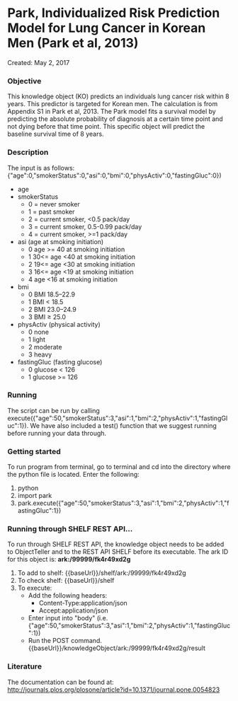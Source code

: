 # Park, Individualized Risk Prediction Model for Lung Cancer in Korean Men (Park et al, 2013)
Created: May 2, 2017


### Objective
This knowledge object (KO) predicts an individuals lung cancer risk within 8 years. This predictor is targeted for Korean men. The calculation is from Appendix S1 in Park et al, 2013. The Park model fits a survival model by predicting the absolute probability of diagnosis at a certain time point and not dying before that time point. This specific object will predict the baseline survival time of 8 years.

### Description
The input is as follows: {"age":0,"smokerStatus":0,"asi":0,"bmi":0,"physActiv":0,"fastingGluc":0})
- age
- smokerStatus
    - 0 = never smoker
    - 1 = past smoker
    - 2 = current smoker, <0.5 pack/day
    - 3 = current smoker, 0.5-0.99 pack/day
    - 4 = current smoker, >=1 pack/day
- asi (age at smoking initiation)
    - 0 age >= 40 at smoking initiation
    - 1 30<= age <40 at smoking initiation
    - 2 19<= age <30 at smoking initiation
    - 3 16<= age <19 at smoking initiation
    - 4 age <16 at smoking initiation
- bmi
    - 0 BMI 18.5–22.9
    - 1 BMI < 18.5
    - 2 BMI 23.0–24.9
    - 3 BMI ≥ 25.0
- physActiv (physical activity)
    - 0 none
    - 1 light
    - 2 moderate
    - 3 heavy
- fastingGluc (fasting glucose)
    - 0 glucose < 126
    - 1 glucose >= 126


### Running
The script can be run by calling execute({"age":50,"smokerStatus":3,"asi":1,"bmi":2,"physActiv":1,"fastingGluc":1}). We have also included a test() function that we suggest running before running your data through.


### Getting started
To run program from terminal, go to terminal and cd into the directory where the python file is located. Enter the following:
1. python
2. import park
3. park.execute({"age":50,"smokerStatus":3,"asi":1,"bmi":2,"physActiv":1,"fastingGluc":1})

### Running through SHELF REST API...
To run through SHELF REST API, the knowledge object needs to be added to ObjectTeller and to the REST API SHELF before its executable.
The ark ID for this object is: **ark:/99999/fk4r49xd2g**

1. To add to shelf: {{baseUrl}}/shelf/ark:/99999/fk4r49xd2g
2. To check shelf: {{baseUrl}}/shelf
3. To execute:
   - Add the following headers:
     - Content-Type:application/json
     - Accept:application/json
   - Enter input into "body" (i.e. {"age":50,"smokerStatus":3,"asi":1,"bmi":2,"physActiv":1,"fastingGluc":1})
   - Run the POST command. {{baseUrl}}/knowledgeObject/ark:/99999/fk4r49xd2g/result

### Literature
The documentation can be found at: http://journals.plos.org/plosone/article?id=10.1371/journal.pone.0054823
